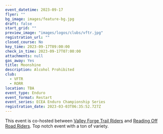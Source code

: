 ```yaml
---
event_datetime: 2023-09-17
flyer: ""
bg_image: images/feature-bg.jpg
draft: false
start_grid: ""
preview_image: "images/logos/clubs/vftr.jpg"
registration_url: ""
closed_course: No
key_time: 2023-09-17T09:00:00
check_in_time: 2023-09-17T07:00:00
attachments: null
gas_away: Yes
title: Moonshine
description: Alcohol Prohibited
club:
  - VFTR
  - RORR
location: TBA
event_type: Enduro
event_format: Restart
event_series: ECEA Enduro Championship Series
registration_date: 2023-03-03T06:35:52.727Z
---
```


This event is co-hosted between [Valley Forge Trail Riders](/clubs/vftr) and [Reading Off Road Riders](/clubs/rorr). Top notch event with a ton of variety.
